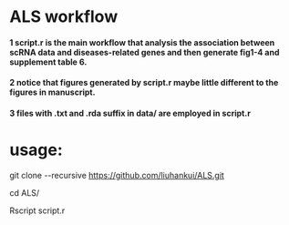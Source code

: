 # ALS workflow
#### 1 script.r is the main workflow that analysis the association between scRNA data and diseases-related genes and then generate fig1-4 and supplement table 6.


#### 2 notice that figures generated by script.r maybe little different to the figures in manuscript.


#### 3 files with .txt and .rda suffix in data/ are employed in script.r


# usage:

git clone --recursive https://github.com/liuhankui/ALS.git

cd ALS/

Rscript script.r
